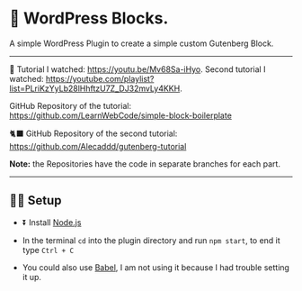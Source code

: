 # 🧱 WordPress Blocks.

A simple WordPress Plugin to create a simple custom Gutenberg Block.

---

📖 Tutorial I watched: https://youtu.be/Mv68Sa-iHyo.
Second tutorial I watched: https://youtube.com/playlist?list=PLriKzYyLb28lHhftzU7Z_DJ32mvLy4KKH.

GitHub Repository of the tutorial: https://github.com/LearnWebCode/simple-block-boilerplate

🐈‍⬛ GitHub Repository of the second tutorial: https://github.com/Alecaddd/gutenberg-tutorial

**Note:** the Repositories have the code in separate branches for each part.

---

## 🧑‍💻 Setup

- ⏬ Install [Node.js](https://nodejs.org/)
- In the terminal `cd` into the plugin directory and run `npm start`, to end it type `Ctrl + C`

- You could also use [Babel](https://babeljs.io/), I am not using it because I had trouble setting it up.
